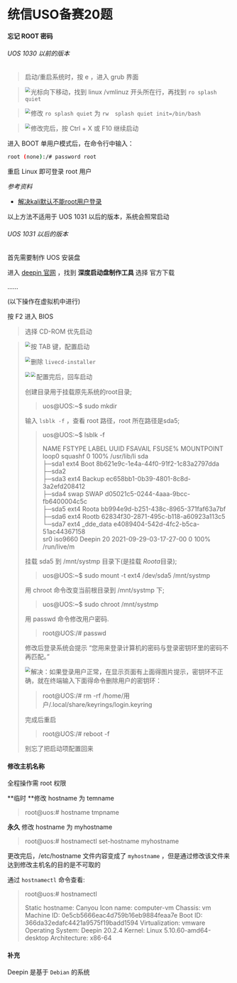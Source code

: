 # 统信USO备赛20题

#### 忘记 ROOT 密码

###### UOS 1030 以前的版本

> 启动/重启系统时，按 e ，进入 grub 界面
>
> <img src="img/GNU GRUB 界面.png" style="zoom: 67%;" align="left" />
>
> 

> 光标向下移动，找到 linux /vmlinuz 开头所在行，再找到 `ro splash quiet`
>
> <img src="img/ro splash quiet.png" style="zoom: 67%;" align="left" />

> 修改 `ro splash quiet` 为 `rw  splash quiet init=/bin/bash`
>
> <img src="img/rw.png" style="zoom: 67%;" align="left" />

> 修改完后，按 Ctrl + X 或 F10 继续启动

进入 BOOT 单用户模式后，在命令行中输入：

 ``` bash
 root (none):/# password root
 ```

重启 Linux 即可登录 root 用户

*参考资料* 

- [解决kali默认不能root用户登录](https://blog.csdn.net/weixin_45571987/article/details/115487088 "解决kali默认不能root用户登录")

以上方法不适用于 UOS 1031 以后的版本，系统会照常启动

###### UOS 1031 以后的版本

首先需要制作 UOS 安装盘

进入 [deepin 官网]("https://www.deepin.org/zh/download/") ，找到 **深度启动盘制作工具** 选择 官方下载

......

(以下操作在虚拟机中进行)

按 F2 进入 BIOS

> 选择 CD-ROM 优先启动
>
> <img src="img/CD-ROM.png" style="zoom:67%;" align="left" />

> 按 TAB 键，配置启动
>
> <img src="img/edit entry.png" style="zoom:67%;" align="left" />
>
> 删除 `livecd-installer`
>
> <img src="img/live1.png" style="zoom:67%;" align="left" />
>
> <img src="img/live2.png" style="zoom:67%;" align="left" />
>
> 配置完后，回车启动
>
> 创建目录用于挂载原先系统的root目录;
>
> > uos@UOS:~$ sudo mkdir 
>
> 输入 `lsblk -f` ，查看 root 路径，root 所在路径是sda5;
>
> > uos@UOS:~$ lsblk -f
> >
> > NAME   FSTYPE  LABEL     UUID                                 FSAVAIL FSUSE% MOUNTPOINT
> > loop0  squashf                                                      0   100% /usr/lib/li
> > sda                                                                          
> > ├─sda1 ext4    Boot      8b621e9c-1e4a-44f0-91f2-1c83a2797dda                
> > ├─sda2                                                                       
> > ├─sda3 ext4    Backup    ec658bb1-0b39-4801-8c8d-3a2efd208412                
> > ├─sda4 swap    SWAP      d05021c5-0244-4aaa-9bcc-fb6400004c5c                
> > ├─sda5 ext4    Roota     bb994e9d-b251-438c-8965-371faf63a7bf                
> > ├─sda6 ext4    Rootb     62834f30-2871-495c-b118-a60923a113c5                
> > └─sda7 ext4    _dde_data e4089404-542d-4fc2-b5ca-51ac44367158                
> > sr0    iso9660 Deepin 20 2021-09-29-03-17-27-00                     0   100% /run/live/m
>
> 挂载 sda5 到 /mnt/systmp 目录下(是挂载 *Roota*目录);
>
> > uos@UOS:~$ sudo mount -t ext4 /dev/sda5 /mnt/systmp
>
> 用 chroot 命令改变当前根目录到 /mnt/systmp 下;
>
> > uos@UOS:~$ sudo chroot /mnt/systmp
>
> 用 passwd 命令修改用户密码.
>
> > root@UOS:/# passwd
>
> 修改后登录系统会提示 “您用来登录计算机的密码与登录密钥环里的密码不再匹配。”
>
> <img src="img/ring.png" style="zoom:67%;" align="left" />
>
> 解决：如果登录用户正常，在显示页面有上面得图片提示，密钥环不正确，就在终端输入下面得命令删除用户的密钥环：
>
> > root@UOS:/# rm -rf /home/用户/.local/share/keyrings/login.keyring
>
> 完成后重启
>
> > root@UOS:/# reboot -f
>
> 别忘了把启动项配置回来



#### 修改主机名称

全程操作需 root 权限

**临时 **修改 hostname 为 temname

> root@uos:# hostname tmpname

**永久** 修改 hostname 为 myhostname

> root@uos:# hostnamectl set-hostname myhostname

更改完后，/etc/hostname 文件内容变成了 `myhostname` ，但是通过修改该文件来达到修改主机名的目的是不可取的

通过 `hostnamectl` 命令查看:

> root@uos:# hostnamectl
>
>    Static hostname: Canyou
>          Icon name: computer-vm
>            Chassis: vm
>         Machine ID: 0e5cb5666eac4d759b16eb9884feaa7e
>            Boot ID: 366da32edafc4421a9575f19badd1594
>     Virtualization: vmware
>   Operating System: Deepin 20.2.4
>             Kernel: Linux 5.10.60-amd64-desktop
>       Architecture: x86-64















#### 补充

Deepin 是基于 `Debian` 的系统

